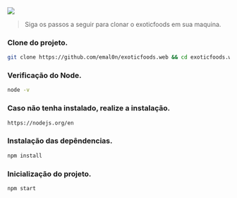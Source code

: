 <img src="https://raw.githubusercontent.com/emal0n/exoticfoods.web/refs/heads/master/banner.png"/>

> Siga os passos a seguir para clonar o exoticfoods em sua maquina.

### Clone do projeto.

```bash
git clone https://github.com/emal0n/exoticfoods.web && cd exoticfoods.web
```

### Verificação do Node.

```bash
node -v
```
### Caso não tenha instalado, realize a instalação.
```bash
https://nodejs.org/en
```

### Instalação das depêndencias.

```bash
npm install
```
### Inicialização do projeto.
```bash
npm start
```